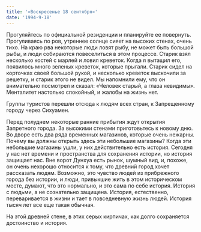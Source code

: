 ```yaml
---
title: '«Воскресенье 18 сентября»'
date: '1994-9-18'
---
```


Прогуляйтесь по официальной резиденции и планируйте ее повернуть. Прогуливаясь по ров, утреннее солнце сияет на высоких стенах, очень тихо. На краю рва некоторые люди ловят рыбу, не может быть большой рыбы, и люди собираются повеселиться в этом процессе. Старик взял несколько костей с марлей и ловил креветок. Когда я вытащил его, появилось много зеленых креветок, которые прыгали. Старик сидел на корточках своей большой рукой, и несколько креветок выскочили за решетку, и старик этого не видел. Мы напомнили ему, что он внимательно посмотрел и сказал: «Человек старый, а глаза невидимы». Менталитет настолько спокойный, и жалобы на жизнь нет.

Группы туристов перешли отсюда к людям всех стран, к Запрещенному городу через Сихуамен.

Перед полуднем некоторые ранние прибытия ждут открытия Запретного города. За высокими стенами приготовьтесь к новому дню. Во дворе есть два ряда временных магазинов, которые очень нежарны. Почему вы должны открыть здесь эти небольшие магазины? Когда эти небольшие магазины ушли, у них действительно есть история. Сегодня у нас нет времени и пространства для сохранения истории, но история защищает нас. Вне ворот Дунхуа есть рынок, шумный вид, и, похоже, он очень нехорошо относится к тому, что древний город хочет рассказать людям. Возможно, это чувство людей из прибрежного города без истории, и люди, привыкшие жить в этом историческом месте, думают, что это нормально, и это сама по себе история. История с людьми, а не сознательно защищена. История, естественно, переваривается в жизни и тает в повседневную жизнь людей. История тысяч лет все еще такая обычная.

На этой древней стене, в этих серых кирпичах, как долго сохраняется достоинство и история.


